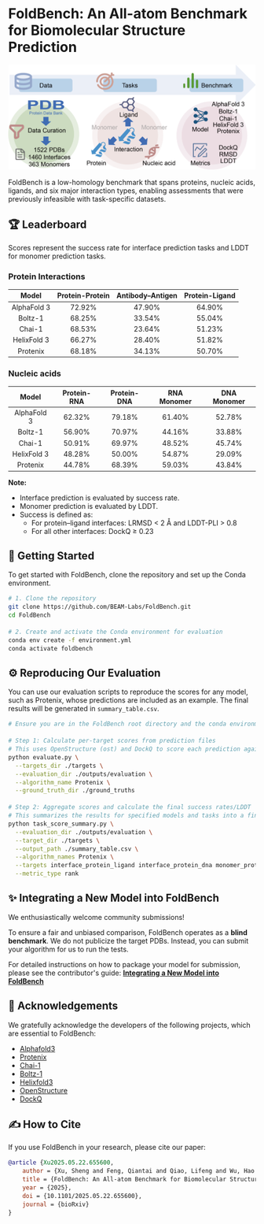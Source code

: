 # FoldBench: An All-atom Benchmark for Biomolecular Structure Prediction

![Abstract](./assets/fig1_abstract.png)


FoldBench is a low-homology benchmark that spans proteins, nucleic acids, ligands, and six major interaction types, enabling assessments that were previously infeasible with task-specific datasets.

## 🏆 Leaderboard

Scores represent the success rate for interface prediction tasks and LDDT for monomer prediction tasks.

### Protein Interactions

| Model | Protein-Protein | Antibody–Antigen | Protein-Ligand |
|:--------------:|:--------------:|:-----:|:--------------:|
| AlphaFold 3    | 72.92%          | 47.90%  | 64.90%           |
| Boltz-1        | 68.25%          | 33.54% | 55.04%          |
| Chai-1         | 68.53%          | 23.64% | 51.23%          |
| HelixFold 3    | 66.27%          | 28.40%  | 51.82%          |
| Protenix       | 68.18%          | 34.13% | 50.70%           |

### Nucleic acids

| Model | Protein-RNA | Protein-DNA | RNA Monomer | DNA Monomer |
|:--------------:|:-----------:|:-----------:|:-----------:|:-----------:|
| AlphaFold 3    | 62.32%       | 79.18%       | 61.40%        | 52.78%        |
| Boltz-1        | 56.90%       | 70.97%       | 44.16%        | 33.88%        |
| Chai-1         | 50.91%       | 69.97%       | 48.52%        | 45.74%        |
| HelixFold 3    | 48.28%       | 50.00%       | 54.87%        | 29.09%        |
| Protenix       | 44.78%       | 68.39%       | 59.03%        | 43.84%        |

**Note:**
- Interface prediction is evaluated by success rate.
- Monomer prediction is evaluated by LDDT.
- Success is defined as:
  - For protein–ligand interfaces: LRMSD < 2 Å and LDDT-PLI > 0.8
  - For all other interfaces: DockQ ≥ 0.23

## 🚀 Getting Started

To get started with FoldBench, clone the repository and set up the Conda environment.

```bash
# 1. Clone the repository
git clone https://github.com/BEAM-Labs/FoldBench.git
cd FoldBench

# 2. Create and activate the Conda environment for evaluation
conda env create -f environment.yml
conda activate foldbench
```

## ⚙️ Reproducing Our Evaluation

You can use our evaluation scripts to reproduce the scores for any model, such as Protenix, whose predictions are included as an example. The final results will be generated in `summary_table.csv`.

```bash
# Ensure you are in the FoldBench root directory and the conda environment is active

# Step 1: Calculate per-target scores from prediction files
# This uses OpenStructure (ost) and DockQ to score each prediction against its ground truth
python evaluate.py \
  --targets_dir ./targets \
  --evaluation_dir ./outputs/evaluation \
  --algorithm_name Protenix \
  --ground_truth_dir ./ground_truths

# Step 2: Aggregate scores and calculate the final success rates/LDDT
# This summarizes the results for specified models and tasks into a final table
python task_score_summary.py \
  --evaluation_dir ./outputs/evaluation \
  --target_dir ./targets \
  --output_path ./summary_table.csv \
  --algorithm_names Protenix \
  --targets interface_protein_ligand interface_protein_dna monomer_protein \
  --metric_type rank
```

## ✨ Integrating a New Model into FoldBench

We enthusiastically welcome community submissions\!

To ensure a fair and unbiased comparison, FoldBench operates as a **blind benchmark**. We do not publicize the target PDBs. Instead, you can submit your algorithm for us to run the tests.

For detailed instructions on how to package your model for submission, please see the contributor's guide:
**[Integrating a New Model into FoldBench](./algorithms/README.md)**

## 🙏 Acknowledgements

We gratefully acknowledge the developers of the following projects, which are essential to FoldBench:

+ [Alphafold3](https://github.com/google-deepmind/alphafold3)
+ [Protenix](https://github.com/bytedance/Protenix)
+ [Chai-1](https://github.com/chaidiscovery/chai-lab)
+ [Boltz-1](https://github.com/jwohlwend/boltz)
+ [Helixfold3](https://github.com/PaddlePaddle/PaddleHelix/tree/dev/apps/protein_folding/helixfold3)
+ [OpenStructure](https://git.scicore.unibas.ch/schwede/openstructure)
+ [DockQ](https://github.com/bjornwallner/DockQ)

## ✍️ How to Cite

If you use FoldBench in your research, please cite our paper:

```bibtex
@article {Xu2025.05.22.655600,
	author = {Xu, Sheng and Feng, Qiantai and Qiao, Lifeng and Wu, Hao and Shen, Tao and Cheng, Yu and Zheng, Shuangjia and Sun, Siqi},
	title = {FoldBench: An All-atom Benchmark for Biomolecular Structure Prediction},
	year = {2025},
	doi = {10.1101/2025.05.22.655600},
	journal = {bioRxiv}
}
```


